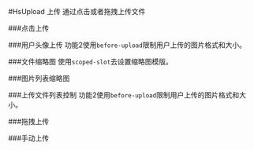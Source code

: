 #HsUpload 上传
通过点击或者拖拽上传文件

###点击上传

<slot name="default"></slot>

###用户头像上传
功能2使用`before-upload`限制用户上传的图片格式和大小。
<slot name="demo1"></slot>

###文件缩略图
使用`scoped-slot`去设置缩略图模版。
<slot name="demo2"></slot>

###图片列表缩略图
<slot name="demo3"></slot>

###上传文件列表控制
功能2使用`before-upload`限制用户上传的图片格式和大小。
<slot name="demo4"></slot>

###拖拽上传
<slot name="demo5"></slot>

###手动上传
<slot name="demo6"></slot>


<slot name="table"></slot>